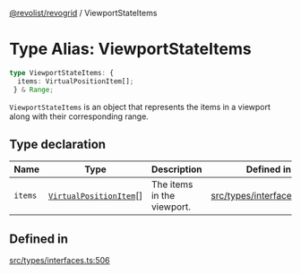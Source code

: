 [@revolist/revogrid](README.md) / ViewportStateItems

# Type Alias: ViewportStateItems

```ts
type ViewportStateItems: {
  items: VirtualPositionItem[];
 } & Range;
```

`ViewportStateItems` is an object that represents the items in a viewport
along with their corresponding range.

## Type declaration

| Name | Type | Description | Defined in |
| ------ | ------ | ------ | ------ |
| `items` | [`VirtualPositionItem`](Interface.VirtualPositionItem.md)[] | The items in the viewport. | [src/types/interfaces.ts:510](https://github.com/revolist/revogrid/blob/21cf5bd8103ee03a0cd211a424e38941bf038335/src/types/interfaces.ts#L510) |

## Defined in

[src/types/interfaces.ts:506](https://github.com/revolist/revogrid/blob/21cf5bd8103ee03a0cd211a424e38941bf038335/src/types/interfaces.ts#L506)
